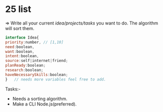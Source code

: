 # 25 list

=> Write all your current _idea/projects/tasks_ you want to do. The algorithm will sort them.

```js
interface Idea{
priority:number, // [1,10]
need:boolean,
want:boolean,
intent:boolean,
source:self|internet|friend;
planReady:boolean;
research:boolean;
haveNecessarySkills:boolean;
}   // needs more variables feel free to add.
```

  Tasks:-
- Needs a sorting algorithm.
- Make a CLI Node.js(preferred).
